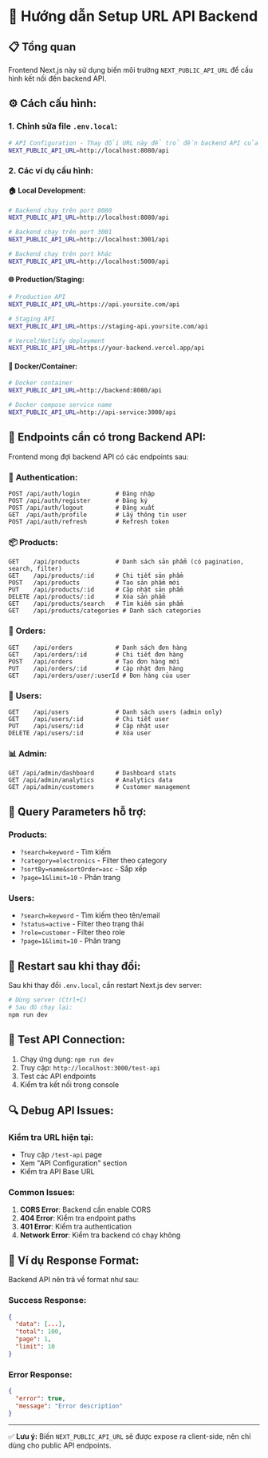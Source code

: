 # 🔗 Hướng dẫn Setup URL API Backend

## 📋 Tổng quan
Frontend Next.js này sử dụng biến môi trường `NEXT_PUBLIC_API_URL` để cấu hình kết nối đến backend API.

## ⚙️ Cách cấu hình:

### 1. **Chỉnh sửa file `.env.local`:**

```bash
# API Configuration - Thay đổi URL này để trỏ đến backend API của bạn
NEXT_PUBLIC_API_URL=http://localhost:8080/api
```

### 2. **Các ví dụ cấu hình:**

#### 🏠 **Local Development:**
```bash
# Backend chạy trên port 8080
NEXT_PUBLIC_API_URL=http://localhost:8080/api

# Backend chạy trên port 3001 
NEXT_PUBLIC_API_URL=http://localhost:3001/api

# Backend chạy trên port khác
NEXT_PUBLIC_API_URL=http://localhost:5000/api
```

#### 🌐 **Production/Staging:**
```bash
# Production API
NEXT_PUBLIC_API_URL=https://api.yoursite.com/api

# Staging API  
NEXT_PUBLIC_API_URL=https://staging-api.yoursite.com/api

# Vercel/Netlify deployment
NEXT_PUBLIC_API_URL=https://your-backend.vercel.app/api
```

#### 🐳 **Docker/Container:**
```bash
# Docker container
NEXT_PUBLIC_API_URL=http://backend:8080/api

# Docker compose service name
NEXT_PUBLIC_API_URL=http://api-service:3000/api
```

## 📡 **Endpoints cần có trong Backend API:**

Frontend mong đợi backend API có các endpoints sau:

### 🔐 **Authentication:**
```
POST /api/auth/login          # Đăng nhập
POST /api/auth/register       # Đăng ký  
POST /api/auth/logout         # Đăng xuất
GET  /api/auth/profile        # Lấy thông tin user
POST /api/auth/refresh        # Refresh token
```

### 📦 **Products:**
```
GET    /api/products          # Danh sách sản phẩm (có pagination, search, filter)
GET    /api/products/:id      # Chi tiết sản phẩm
POST   /api/products          # Tạo sản phẩm mới
PUT    /api/products/:id      # Cập nhật sản phẩm
DELETE /api/products/:id      # Xóa sản phẩm
GET    /api/products/search   # Tìm kiếm sản phẩm
GET    /api/products/categories # Danh sách categories
```

### 🛒 **Orders:**
```
GET    /api/orders            # Danh sách đơn hàng
GET    /api/orders/:id        # Chi tiết đơn hàng
POST   /api/orders            # Tạo đơn hàng mới
PUT    /api/orders/:id        # Cập nhật đơn hàng
GET    /api/orders/user/:userId # Đơn hàng của user
```

### 👥 **Users:**
```
GET    /api/users             # Danh sách users (admin only)
GET    /api/users/:id         # Chi tiết user
PUT    /api/users/:id         # Cập nhật user
DELETE /api/users/:id         # Xóa user
```

### 📊 **Admin:**
```
GET /api/admin/dashboard      # Dashboard stats
GET /api/admin/analytics      # Analytics data  
GET /api/admin/customers      # Customer management
```

## 🔧 **Query Parameters hỗ trợ:**

### Products:
- `?search=keyword` - Tìm kiếm
- `?category=electronics` - Filter theo category
- `?sortBy=name&sortOrder=asc` - Sắp xếp
- `?page=1&limit=10` - Phân trang

### Users:
- `?search=keyword` - Tìm kiếm theo tên/email
- `?status=active` - Filter theo trạng thái
- `?role=customer` - Filter theo role
- `?page=1&limit=10` - Phân trang

## 🚀 **Restart sau khi thay đổi:**

Sau khi thay đổi `.env.local`, cần restart Next.js dev server:

```bash
# Dừng server (Ctrl+C)
# Sau đó chạy lại:
npm run dev
```

## 🧪 **Test API Connection:**

1. Chạy ứng dụng: `npm run dev`
2. Truy cập: `http://localhost:3000/test-api`
3. Test các API endpoints
4. Kiểm tra kết nối trong console

## 🔍 **Debug API Issues:**

### Kiểm tra URL hiện tại:
- Truy cập `/test-api` page
- Xem "API Configuration" section
- Kiểm tra API Base URL

### Common Issues:
1. **CORS Error**: Backend cần enable CORS
2. **404 Error**: Kiểm tra endpoint paths
3. **401 Error**: Kiểm tra authentication
4. **Network Error**: Kiểm tra backend có chạy không

## 📝 **Ví dụ Response Format:**

Backend API nên trả về format như sau:

### Success Response:
```json
{
  "data": [...],
  "total": 100,
  "page": 1,
  "limit": 10
}
```

### Error Response:
```json
{
  "error": true,
  "message": "Error description"
}
```

---

✅ **Lưu ý:** Biến `NEXT_PUBLIC_API_URL` sẽ được expose ra client-side, nên chỉ dùng cho public API endpoints.
